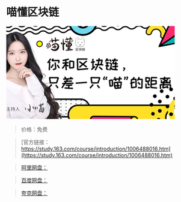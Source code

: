 # 喵懂区块链

![img](../../../assets/study163/free/c269c19fc2344a508468fae56a9e94fc.jpg)

> 价格：免费

> [官方链接：https://study.163.com/course/introduction/1006488016.htm](https://study.163.com/course/introduction/1006488016.htm)

> [阿里网盘：]()

> [百度网盘：]()

> [夸克网盘：]()
